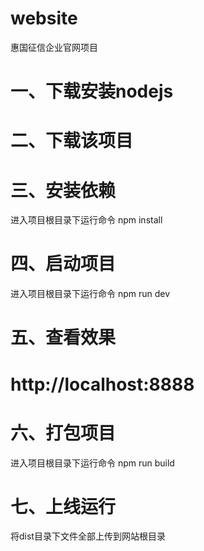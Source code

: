 # website

惠国征信企业官网项目

# 一、下载安装nodejs

# 二、下载该项目

# 三、安装依赖
进入项目根目录下运行命令
npm install

# 四、启动项目
进入项目根目录下运行命令
npm run dev

# 五、查看效果
# http://localhost:8888

# 六、打包项目
进入项目根目录下运行命令
npm run build

# 七、上线运行
将dist目录下文件全部上传到网站根目录
